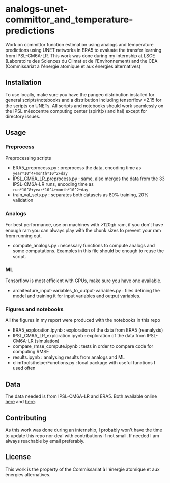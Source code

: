 # analogs-unet-committor_and_temperature-predictions

Work on committor function estimation using analogs and temperature predictions using UNET networks in ERA5 to evaluate the transfer learning from IPSL-CM6A-LR. This work was done during my internship at LSCE (Laboratoire des Sciences du Climat et de l'Environnement) and the CEA (Commissariat à l'énergie atomique et aux énergies alternatives)

## Installation

To use locally, make sure you have the pangeo distribution installed for general scripts/notebooks and a distribution including tensorflow >2.15 for the scripts on UNETs.
All scripts and notebooks should work seamlessly on the IPSL mésocentre computing center (spirit(x) and hal) except for directory issues.

## Usage

### Preprocess

Preprocessing scripts

- ERA5_preprocess.py : preprocess the data, encoding time as `year*10^4+month*10^2+day`
- IPSL_CM6A_LR_preprocess.py : same, also merges the data from the 33 IPSL-CM6A-LR runs, encoding time as `run*10^8+year*10^4+month*10^2+day`
- train_val_sets.py : separates both datasets as 80% training, 20% validation

### Analogs 

For best performance, use on machines with >120gb ram, if you don't have enough ram you can always play with the chunk sizes to prevent your ram from running out.

- compute_analogs.py : necessary functions to compute analogs and some computations. Examples in this file should be enough to reuse the script.

### ML

Tensorflow is most efficient with GPUs, make sure you have one available.

- architecture_input-variables_to_output-variables.py : files defining the model and training it for input variables and output variables.

### Figures and notebooks

All the figures in my report were produced with the notebooks in this repo

- ERA5_exploration.ipynb : exploration of the data from ERA5 (reanalysis)
- IPSL_CM6A_LR_exploration.ipynb : exploration of the data from IPSL-CM6A-LR (simulation)
- compare_rmse_compute.ipynb : tests in order to compare code for computing RMSE
- results.ipynb : analysing results from analogs and ML
- climTools/helperFunctions.py : local package with useful functions I used often

## Data

The data needed is from IPSL-CM6A-LR and ERA5. Both available online [here](https://esgf-node.ipsl.upmc.fr/search/cmip6-ipsl/) and [here](https://cds.climate.copernicus.eu/).
## Contributing

As this work was done during an internship, I probably won't have the time to update this repo nor deal with contributions if not small. If needed I am always reachable by email preferably.

## License
This work is the property of the Commissariat à l'énergie atomique et aux énergies alternatives.
